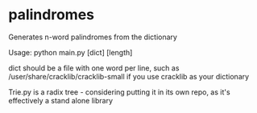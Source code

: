 # palindromes
Generates n-word palindromes from the dictionary

Usage: python main.py [dict] [length]

dict should be a file with one word per line, such as /user/share/cracklib/cracklib-small if you use cracklib as your 
dictionary

Trie.py is a radix tree - considering putting it in its own repo, as it's effectively a stand alone library
